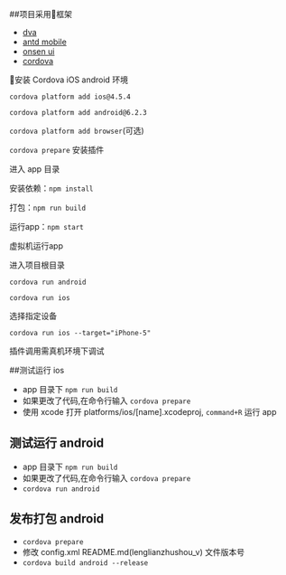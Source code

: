 
##项目采用框架
- [dva](https://github.com/dvajs/dva)
- [antd mobile](https://mobile.ant.design/index-cn)
- [onsen ui](https://onsen.io/)
- [cordova](http://cordova.axuer.com/)

安装 Cordova iOS android 环境

`cordova platform add ios@4.5.4`

`cordova platform add android@6.2.3`

`cordova platform add browser`(可选)

`cordova prepare` 安装插件

进入 app 目录

安装依赖：`npm install`

打包：`npm run build`

运行app：`npm start`

虚拟机运行app

进入项目根目录

`cordova run android` 

`cordova run ios`

选择指定设备

`cordova run ios --target="iPhone-5"`

插件调用需真机环境下调试

##测试运行 ios
- app 目录下 `npm run build`
- 如果更改了代码,在命令行输入 `cordova prepare`
- 使用 xcode 打开 platforms/ios/[name].xcodeproj, `command+R` 运行 app

## 测试运行 android
- app 目录下 `npm run build`
- 如果更改了代码,在命令行输入 `cordova prepare`
- `cordova run android`

## 发布打包 android
- `cordova prepare`
- 修改 config.xml README.md(lenglianzhushou_v) 文件版本号
- `cordova build android --release`
